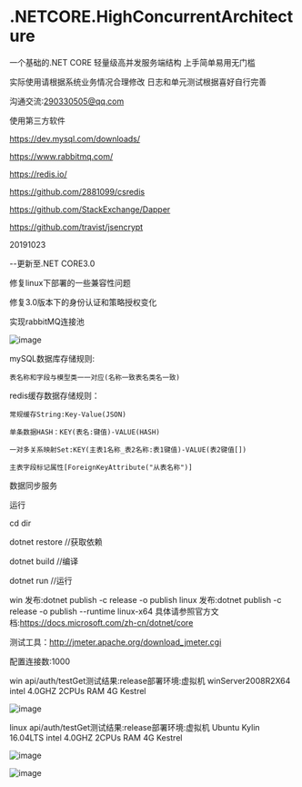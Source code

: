 # .NETCORE.HighConcurrentArchitecture

一个基础的.NET CORE 轻量级高并发服务端结构
上手简单易用无门槛

实际使用请根据系统业务情况合理修改 日志和单元测试根据喜好自行完善

沟通交流:290330505@qq.com

使用第三方软件

https://dev.mysql.com/downloads/

https://www.rabbitmq.com/

https://redis.io/

https://github.com/2881099/csredis

https://github.com/StackExchange/Dapper

https://github.com/travist/jsencrypt



20191023

--更新至.NET CORE3.0 

修复linux下部署的一些兼容性问题

修复3.0版本下的身份认证和策略授权变化

实现rabbitMQ连接池


![image](https://github.com/luoyuzhao/.NETCORE.HighConcurrentArchitecture/blob/master/server.jpg?raw=true)

mySQL数据库存储规则:

    表名称和字段与模型类一一对应(名称一致表名类名一致)
    
redis缓存数据存储规则：

    常规缓存String:Key-Value(JSON)

    单条数据HASH：KEY(表名:键值)-VALUE(HASH)

    一对多关系映射Set:KEY(主表1名称_表2名称:表1键值)-VALUE(表2键值[]) 
    
    主表字段标记属性[ForeignKeyAttribute("从表名称")]

数据同步服务

运行

cd dir

dotnet restore  //获取依赖

dotnet build    //编译  

dotnet run      //运行



win 发布:dotnet publish -c release -o publish
linux 发布:dotnet publish -c release -o publish --runtime linux-x64
具体请参照官方文档:https://docs.microsoft.com/zh-cn/dotnet/core

测试工具：http://jmeter.apache.org/download_jmeter.cgi

配置连接数:1000

win api/auth/testGet测试结果:release部署环境:虚拟机 winServer2008R2X64 intel 4.0GHZ 2CPUs RAM 4G Kestrel

![image](https://github.com/luoyuzhao/.NETCORE.HighConcurrentArchitecture/blob/master/test.jpg?raw=true)

linux api/auth/testGet测试结果:release部署环境:虚拟机 Ubuntu Kylin 16.04LTS intel 4.0GHZ 2CPUs RAM 4G Kestrel

![image](https://github.com/luoyuzhao/.NETCORE.HighConcurrentArchitecture/blob/master/testlinux.jpg?raw=true)

![image](https://github.com/luoyuzhao/.NETCORE.HighConcurrentArchitecture/blob/master/Screenshot.jpg?raw=true)
 





